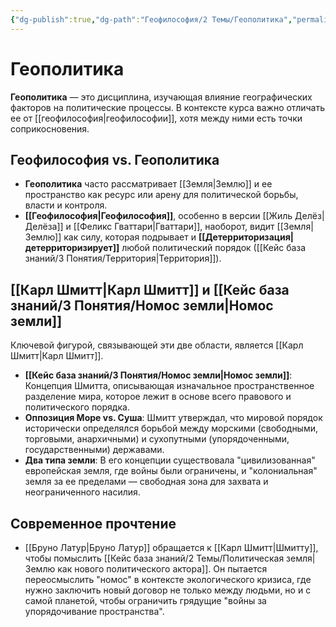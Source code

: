 ```yaml
---
{"dg-publish":true,"dg-path":"Геофилософия/2 Темы/Геополитика","permalink":"/geofilosofiya/2-temy/geopolitika/"}
---
```



# Геополитика

**Геополитика** — это дисциплина, изучающая влияние географических факторов на политические процессы. В контексте курса важно отличать ее от [[геофилософия\|геофилософии]], хотя между ними есть точки соприкосновения.

## Геофилософия vs. Геополитика
- **Геополитика** часто рассматривает [[Земля\|Землю]] и ее пространство как ресурс или арену для политической борьбы, власти и контроля.
- **[[Геофилософия\|Геофилософия]]**, особенно в версии [[Жиль Делёз\|Делёза]] и [[Феликс Гваттари\|Гваттари]], наоборот, видит [[Земля\|Землю]] как силу, которая подрывает и **[[Детерриторизация\|детерриторизирует]]** любой политический порядок ([[Кейс база знаний/3 Понятия/Территория\|Территория]]).

## [[Карл Шмитт\|Карл Шмитт]] и [[Кейс база знаний/3 Понятия/Номос земли\|Номос земли]]
Ключевой фигурой, связывающей эти две области, является [[Карл Шмитт\|Карл Шмитт]].
- **[[Кейс база знаний/3 Понятия/Номос земли\|Номос земли]]**: Концепция Шмитта, описывающая изначальное пространственное разделение мира, которое лежит в основе всего правового и политического порядка.
- **Оппозиция Море vs. Суша**: Шмитт утверждал, что мировой порядок исторически определялся борьбой между морскими (свободными, торговыми, анархичными) и сухопутными (упорядоченными, государственными) державами.
- **Два типа земли**: В его концепции существовала "цивилизованная" европейская земля, где войны были ограничены, и "колониальная" земля за ее пределами — свободная зона для захвата и неограниченного насилия.

## Современное прочтение
- [[Бруно Латур\|Бруно Латур]] обращается к [[Карл Шмитт\|Шмитту]], чтобы помыслить [[Кейс база знаний/2 Темы/Политическая земля\|Землю как нового политического актора]]. Он пытается переосмыслить "номос" в контексте экологического кризиса, где нужно заключить новый договор не только между людьми, но и с самой планетой, чтобы ограничить грядущие "войны за упорядочивание пространства".



